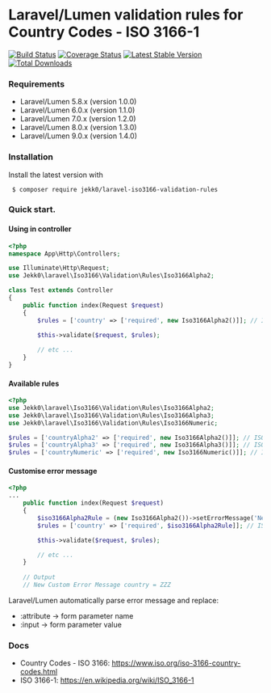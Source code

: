 # Laravel/Lumen validation rules for Country Codes - ISO 3166-1
[![Build Status](https://travis-ci.com/jekk0/laravel-iso3166-validation-rules.svg?branch=master)](https://travis-ci.com/github/jekk0/laravel-iso3166-validation-rules)
[![Coverage Status](https://codecov.io/gh/jekk0/laravel-iso3166-validation-rules/branch/master/graphs/badge.svg)](https://codecov.io/gh/jekk0/laravel-iso3166-validation-rules)
[![Latest Stable Version](https://poser.pugx.org/jekk0/laravel-iso3166-validation-rules/v/stable)](https://packagist.org/packages/jekk0/laravel-iso3166-validation-rules)
[![Total Downloads](https://poser.pugx.org/jekk0/laravel-iso3166-validation-rules/downloads)](https://packagist.org/packages/jekk0/laravel-iso3166-validation-rules)

### Requirements

 * Laravel/Lumen 5.8.x (version 1.0.0)
 * Laravel/Lumen 6.0.x (version 1.1.0)
 * Laravel/Lumen 7.0.x (version 1.2.0)
 * Laravel/Lumen 8.0.x (version 1.3.0)
 * Laravel/Lumen 9.0.x (version 1.4.0)

### Installation

 Install the latest version with
```
 $ composer require jekk0/laravel-iso3166-validation-rules
```

### Quick start.
#### Using in controller
```php
<?php
namespace App\Http\Controllers;

use Illuminate\Http\Request;
use Jekk0\laravel\Iso3166\Validation\Rules\Iso3166Alpha2;

class Test extends Controller
{
    public function index(Request $request)
    {
        $rules = ['country' => ['required', new Iso3166Alpha2()]]; // ISO3166-1 Alpha2 validation rule

        $this->validate($request, $rules);
        
        // etc ...
    }
}

```

#### Available rules
```php
<?php
use Jekk0\laravel\Iso3166\Validation\Rules\Iso3166Alpha2;
use Jekk0\laravel\Iso3166\Validation\Rules\Iso3166Alpha3;
use Jekk0\laravel\Iso3166\Validation\Rules\Iso3166Numeric;

$rules = ['countryAlpha2' => ['required', new Iso3166Alpha2()]]; // ISO3166-1 Alpha2 validation rule
$rules = ['countryAlpha3' => ['required', new Iso3166Alpha3()]]; // ISO3166-1 Alpha3 validation rule
$rules = ['countryNumeric' => ['required', new Iso3166Numeric()]]; // ISO3166-1 Numeric validation rule
```
#### Customise error message
```php
<?php
...
    public function index(Request $request)
    {
        $iso3166Alpha2Rule = (new Iso3166Alpha2())->setErrorMessage('New Custom Error Message :attribute = :input');
        $rules = ['country' => ['required', $iso3166Alpha2Rule]]; // ISO3166-1 Alpha2 validation rule

        $this->validate($request, $rules);

        // etc ...
    }
    
    // Output
    // New Custom Error Message country = ZZZ
```
Laravel/Lumen automatically parse error message and replace: 
 * :attribute -> form parameter name 
 * :input     -> form parameter value 

### Docs
 * Country Codes - ISO 3166: https://www.iso.org/iso-3166-country-codes.html
 * ISO 3166-1: https://en.wikipedia.org/wiki/ISO_3166-1

